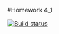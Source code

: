 #Homework 4_1

[![Build status](https://ci.appveyor.com/api/projects/status/6f0d2cgfd46n0x00?svg=true)](https://ci.appveyor.com/project/nlotomsk/ajs-homework-4-1)